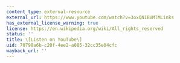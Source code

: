 ```yaml
---
content_type: external-resource
external_url: https://www.youtube.com/watch?v=3oxQN1BVMlMLinks
has_external_license_warning: true
license: https://en.wikipedia.org/wiki/All_rights_reserved
status: ''
title: \[Listen on YouTube\]
uid: 70798a6b-c20f-4ee2-a085-32cc35e04cfc
wayback_url: ''
---
```

